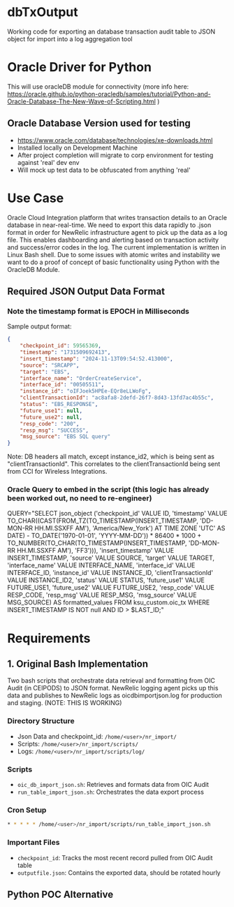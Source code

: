 # dbTxOutput
Working code for exporting an database transaction audit table to JSON object for import into a log aggregation tool

# Oracle Driver for Python
This will use oracleDB module for connectivity (more info here:  https://oracle.github.io/python-oracledb/samples/tutorial/Python-and-Oracle-Database-The-New-Wave-of-Scripting.html )

## Oracle Database Version used for testing
- https://www.oracle.com/database/technologies/xe-downloads.html
- Installed locally on Development Machine
- After project completion will migrate to corp environment for testing against 'real' dev env
- Will mock up test data to be obfuscated from anything 'real'

# Use Case
Oracle Cloud Integration platform that writes transaction details to an Oracle database in near-real-time.  We need to export this data rapidly to .json format in order for NewRelic infrastructure agent to pick up the data as a log file.  This enables dashboarding and alerting based on transaction activity and success/error codes in the log. The current implementation is written in Linux Bash shell.  Due to some issues with atomic writes and instability we want to do a proof of concept of basic functionality using Python with the OracleDB Module.

## Required JSON Output Data Format
### Note the timestamp format is EPOCH in Milliseconds
Sample output format:
```json
{
    "checkpoint_id": 59565369,
    "timestamp": "1731509692413",
    "insert_timestamp": "2024-11-13T09:54:52.413000",
    "source": "SRCAPP",
    "target": "EBS",
    "interface_name": "OrderCreateService",
    "interface_id": "00505511",
    "instance_id": "oIFJoek5HPEe-EQr8eLLWoFg",
    "clientTransactionId": "ac8afa8-2defd-26f7-8d43-13fd7ac4b55c",
    "status": "EBS_RESPONSE",
    "future_use1": null,
    "future_use2": null,
    "resp_code": "200",
    "resp_msg": "SUCCESS",
    "msg_source": "EBS SQL query"
}
```
Note: DB headers all match, except instance_id2, which is being sent as "clientTransactionId". This correlates to the clientTransactionId being sent from CCI for Wireless Integrations.

### Oracle Query to embed in the script (this logic has already been worked out, no need to re-engineer)
QUERY="SELECT json_object ('checkpoint_id' VALUE ID, 'timestamp' VALUE TO_CHAR((CAST(FROM_TZ(TO_TIMESTAMP(INSERT_TIMESTAMP, 'DD-MON-RR HH.MI.SSXFF AM'), 'America/New_York') AT TIME ZONE 'UTC' AS DATE) - TO_DATE('1970-01-01', 'YYYY-MM-DD')) * 86400 * 1000 + TO_NUMBER(TO_CHAR(TO_TIMESTAMP(INSERT_TIMESTAMP, 'DD-MON-RR HH.MI.SSXFF AM'), 'FF3'))), 'insert_timestamp' VALUE INSERT_TIMESTAMP, 'source' VALUE SOURCE, 'target' VALUE TARGET, 'interface_name' VALUE INTERFACE_NAME, 'interface_id' VALUE INTERFACE_ID, 'instance_id' VALUE INSTANCE_ID, 'clientTransactionId' VALUE INSTANCE_ID2, 'status' VALUE STATUS, 'future_use1' VALUE FUTURE_USE1, 'future_use2' VALUE FUTURE_USE2, 'resp_code' VALUE RESP_CODE, 'resp_msg' VALUE RESP_MSG, 'msg_source' VALUE MSG_SOURCE) AS formatted_values FROM ksu_custom.oic_tx WHERE INSERT_TIMESTAMP IS NOT null AND ID > $LAST_ID;"

# Requirements
## 1. Original Bash Implementation
Two bash scripts that orchestrate data retrieval and formatting from OIC Audit (in CEIPODS) to JSON format. NewRelic logging agent picks up this data and publishes to NewRelic logs as oicdbimportjson.log for production and staging.  (NOTE:  THIS IS WORKING)

### Directory Structure
- Json Data and checkpoint_id: `/home/<user>/nr_import/`
- Scripts: `/home/<user>/nr_import/scripts/`
- Logs: `/home/<user>/nr_import/scripts/log/`

### Scripts
- `oic_db_import_json.sh`: Retrieves and formats data from OIC Audit
- `run_table_import_json.sh`: Orchestrates the data export process

### Cron Setup
```bash
* * * * * /home/<user>/nr_import/scripts/run_table_import_json.sh
```
### Important Files
- `checkpoint_id`: Tracks the most recent record pulled from OIC Audit table
- `outputfile.json`: Contains the exported data, should be rotated hourly

## Python POC Alternative

